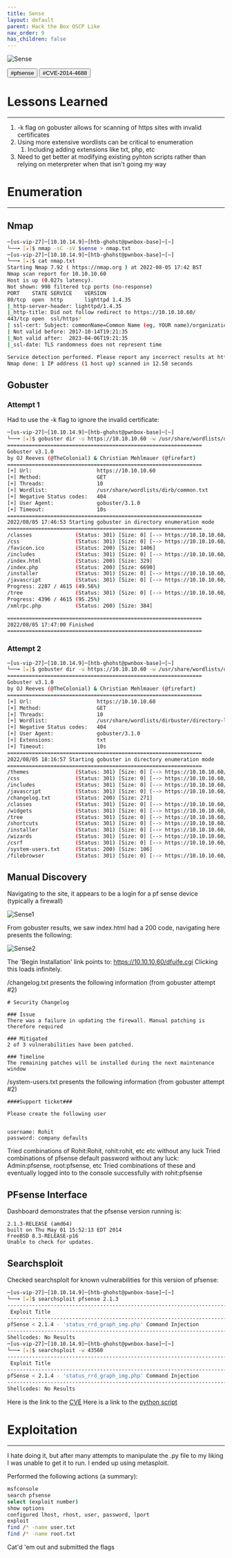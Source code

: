 ```yaml
---
title: Sense
layout: default
parent: Hack the Box OSCP Like
nav_order: 9
has_children: false
---
```

![Sense](images/sense.png)

<button type="button" name="button" class="btn">#pfsense </button>
<button type="button" name="button" class="btn">#CVE-2014-4688</button>

# Lessons Learned
---
1. -k flag on gobuster allows for scanning of https sites with invalid certificates
2. Using more extensive wordlists can be critical to enumeration
	1. Including adding extensions like txt, php, etc
3. Need to get better at modifying existing pyhton scripts rather than relying on meterpreter when that isn't going my way

# Enumeration
---

## Nmap

```bash
─[us-vip-27]─[10.10.14.9]─[htb-ghohst@pwnbox-base]─[~]
└──╼ [★]$ nmap -sC -sV $sense > nmap.txt
─[us-vip-27]─[10.10.14.9]─[htb-ghohst@pwnbox-base]─[~]
└──╼ [★]$ cat nmap.txt
Starting Nmap 7.92 ( https://nmap.org ) at 2022-08-05 17:42 BST
Nmap scan report for 10.10.10.60
Host is up (0.027s latency).
Not shown: 998 filtered tcp ports (no-response)
PORT    STATE SERVICE    VERSION
80/tcp  open  http       lighttpd 1.4.35
|_http-server-header: lighttpd/1.4.35
|_http-title: Did not follow redirect to https://10.10.10.60/
443/tcp open  ssl/https?
| ssl-cert: Subject: commonName=Common Name (eg, YOUR name)/organizationName=CompanyName/stateOrProvinceName=Somewhere/countryName=US
| Not valid before: 2017-10-14T19:21:35
|_Not valid after:  2023-04-06T19:21:35
|_ssl-date: TLS randomness does not represent time

Service detection performed. Please report any incorrect results at https://nmap.org/submit/ .
Nmap done: 1 IP address (1 host up) scanned in 12.58 seconds
```

## Gobuster
### Attempt 1
Had to use the -k flag to ignore the invalid certificate:
```bash
─[us-vip-27]─[10.10.14.9]─[htb-ghohst@pwnbox-base]─[~]
└──╼ [★]$ gobuster dir -u https://10.10.10.60 -w /usr/share/wordlists/dirb/common.txt -k
===============================================================
Gobuster v3.1.0
by OJ Reeves (@TheColonial) & Christian Mehlmauer (@firefart)
===============================================================
[+] Url:                     https://10.10.10.60
[+] Method:                  GET
[+] Threads:                 10
[+] Wordlist:                /usr/share/wordlists/dirb/common.txt
[+] Negative Status codes:   404
[+] User Agent:              gobuster/3.1.0
[+] Timeout:                 10s
===============================================================
2022/08/05 17:46:53 Starting gobuster in directory enumeration mode
===============================================================
/classes              (Status: 301) [Size: 0] [--> https://10.10.10.60/classes/]
/css                  (Status: 301) [Size: 0] [--> https://10.10.10.60/css/]    
/favicon.ico          (Status: 200) [Size: 1406]                                
/includes             (Status: 301) [Size: 0] [--> https://10.10.10.60/includes/]
/index.html           (Status: 200) [Size: 329]                                  
/index.php            (Status: 200) [Size: 6690]                                 
/installer            (Status: 301) [Size: 0] [--> https://10.10.10.60/installer/]
/javascript           (Status: 301) [Size: 0] [--> https://10.10.10.60/javascript/]
Progress: 2287 / 4615 (49.56%)                                                  Progress: 2457 / 4615 (53.24%)                                                  Progress: 2834 / 4615 (61.41%)                                                  Progress: 3169 / 4615 (68.67%)                                                  Progress: 3353 / 4615 (72.65%)                                                  Progress: 3672 / 4615 (79.57%)                                                  Progress: 4034 / 4615 (87.41%)                                                  /themes               (Status: 301) [Size: 0] [--> https://10.10.10.60/themes/]    
/tree                 (Status: 301) [Size: 0] [--> https://10.10.10.60/tree/]      
Progress: 4396 / 4615 (95.25%)                                                  /widgets              (Status: 301) [Size: 0] [--> https://10.10.10.60/widgets/]   
/xmlrpc.php           (Status: 200) [Size: 384]                                    

===============================================================
2022/08/05 17:47:00 Finished
===============================================================
```

### Attempt 2
```bash
─[us-vip-27]─[10.10.14.9]─[htb-ghohst@pwnbox-base]─[~]
└──╼ [★]$ gobuster dir -u https://10.10.10.60 -w /usr/share/wordlists/dirbuster/directory-list-2.3-medium.txt -k -x txt
===============================================================
Gobuster v3.1.0
by OJ Reeves (@TheColonial) & Christian Mehlmauer (@firefart)
===============================================================
[+] Url:                     https://10.10.10.60
[+] Method:                  GET
[+] Threads:                 10
[+] Wordlist:                /usr/share/wordlists/dirbuster/directory-list-2.3-medium.txt
[+] Negative Status codes:   404
[+] User Agent:              gobuster/3.1.0
[+] Extensions:              txt
[+] Timeout:                 10s
===============================================================
2022/08/05 18:16:57 Starting gobuster in directory enumeration mode
===============================================================
/themes               (Status: 301) [Size: 0] [--> https://10.10.10.60/themes/]
/css                  (Status: 301) [Size: 0] [--> https://10.10.10.60/css/]   
/includes             (Status: 301) [Size: 0] [--> https://10.10.10.60/includes/]
/javascript           (Status: 301) [Size: 0] [--> https://10.10.10.60/javascript/]
/changelog.txt        (Status: 200) [Size: 271]                                    
/classes              (Status: 301) [Size: 0] [--> https://10.10.10.60/classes/]   
/widgets              (Status: 301) [Size: 0] [--> https://10.10.10.60/widgets/]   
/tree                 (Status: 301) [Size: 0] [--> https://10.10.10.60/tree/]      
/shortcuts            (Status: 301) [Size: 0] [--> https://10.10.10.60/shortcuts/]
/installer            (Status: 301) [Size: 0] [--> https://10.10.10.60/installer/]
/wizards              (Status: 301) [Size: 0] [--> https://10.10.10.60/wizards/]   
/csrf                 (Status: 301) [Size: 0] [--> https://10.10.10.60/csrf/]      
/system-users.txt     (Status: 200) [Size: 106]                                    
/filebrowser          (Status: 301) [Size: 0] [--> https://10.10.10.60/filebrowser/]
```

## Manual Discovery
Navigating to the site, it appears to be a login for a pf sense device (typically a firewall)

![Sense1](images/Sense1.png)

From gobuster results, we saw index.html had a 200 code, navigating here presents the following:

![Sense2](images/Sense2.png)

The 'Begin Installation' link points to: https://10.10.10.60/dfuife.cgi
Clicking this loads infinitely.

/changelog.txt presents the following information (from gobuster attempt #2)
```
# Security Changelog

### Issue
There was a failure in updating the firewall. Manual patching is therefore required

### Mitigated
2 of 3 vulnerabilities have been patched.

### Timeline
The remaining patches will be installed during the next maintenance window
```

/system-users.txt presents the following information (from gobuster attempt #2)
```
####Support ticket###

Please create the following user


username: Rohit
password: company defaults
```

Tried combinations of Rohit:Rohit, rohit:rohit, etc etc without any luck
Tried combinations of pfsense default password without any luck: Admin:pfsense, root:pfsense, etc
Tried combinations of these and eventually logged into to the console successfully with rohit:pfsense

## PFsense Interface
Dashboard demonstrates that the pfsense version running is:
```
2.1.3-RELEASE (amd64)
built on Thu May 01 15:52:13 EDT 2014
FreeBSD 8.3-RELEASE-p16
Unable to check for updates.
```

## Searchsploit
Checked searchsploit for known vulnerabilities for this version of pfsense:
```bash
─[us-vip-27]─[10.10.14.9]─[htb-ghohst@pwnbox-base]─[~]
└──╼ [★]$ searchsploit pfsense 2.1.3
-------------------------------------------------------------------------------------------------------- ---------------------------------
 Exploit Title                                                                                          |  Path
-------------------------------------------------------------------------------------------------------- ---------------------------------
pfSense < 2.1.4 - 'status_rrd_graph_img.php' Command Injection                                          | php/webapps/43560.py
-------------------------------------------------------------------------------------------------------- ---------------------------------
Shellcodes: No Results
─[us-vip-27]─[10.10.14.9]─[htb-ghohst@pwnbox-base]─[~]
└──╼ [★]$ searchsploit -w 43560
--------------------------------------------------------------------------------------------- --------------------------------------------
 Exploit Title                                                                               |  URL
--------------------------------------------------------------------------------------------- --------------------------------------------
pfSense < 2.1.4 - 'status_rrd_graph_img.php' Command Injection                               | https://www.exploit-db.com/exploits/43560
--------------------------------------------------------------------------------------------- --------------------------------------------
Shellcodes: No Results
```

Here is the link to the [CVE](https://nvd.nist.gov/vuln/detail/CVE-2014-4688)
Here is a link to the [python script](https://www.exploit-db.com/exploits/43560)

# Exploitation
---
I hate doing it, but after many attempts to manipulate the .py file to my liking I was unable to get it to run. I ended up using metasploit.

Performed the following actions (a summary):
```bash
msfconsole
search pfsense
select (exploit number)
show options
configured lhost, rhost, user, password, lport
exploit
find /* -name user.txt
find /* -name root.txt
```

Cat'd 'em out and submitted the flags
